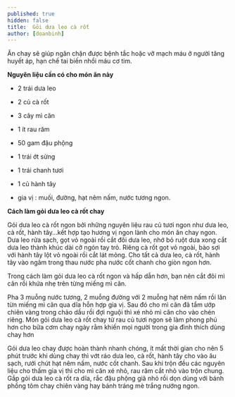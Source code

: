 ```yaml
---
published: true
hidden: false
title:  Gỏi dưa leo cà rốt
author: [doanbinh] 
---
```

Ăn chay sẽ giúp ngăn chặn được bệnh tắc hoặc vỡ mạch máu ở người tăng huyết áp, hạn chế tai biến nhồi máu cơ tim.

**Nguyên liệu cần có cho món ăn này**

+ 2 trái dưa leo

+ 2 củ cà rốt

+ 3 cây mì căn

+ 1 ít rau răm

+ 50 gam đậu phộng

+ 1 trái ớt sừng

+ 1 trái chanh tươi

+ 1 củ hành tây

+ gia vị : muối, đường, hạt nêm nấm, nước tương ngon.

**Cách làm gỏi dưa leo cà rốt chay**

Gỏi dưa leo cà rốt ngon bởi những nguyên liệu rau củ tươi ngon như dưa leo, cà rốt, hành tây…kết hợp tạo hương vị ngon lành cho món ăn chay ngon. Dưa leo rửa sạch, gọt vỏ ngoài rồi cắt đôi dưa leo, nhớ bỏ ruột dưa xong cắt dưa
leo thành khúc dài cỡ ngón tay trỏ. Riêng cà rốt gọt vỏ ngoài, bào sợi với hành tây lột vỏ ngoài rồi cắt lát mỏng. Cho tất cả dưa leo, cà rốt, hành tây vào ngâm trong thau nước pha nước cốt chanh cho giòn ngon hơn.

Trong cách làm gỏi dưa leo cà rốt ngon và hấp dẫn hơn, bạn nên cắt đôi mì căn rồi khứa nhẹ trên từng miếng mì căn.

Pha 3 muỗng nước tương, 2 muỗng đường với 2 muỗng hạt nêm nấm rồi lăn từn miếng mì căn qua dĩa hỗn hợp gia vị. Sau đó cho mì căn đã tẩm ướp chiên vàng trong chảo dầu rồi đợi nguội thì xé nhỏ mì căn cho vào chén riêng.
Món gỏi dưa leo cà rốt chay từ rau củ tươi ngon sẽ làm phong phú hơn cho bữa cơm chay ngày rằm khiến mọi người trong gia đình thích dùng chay hơn

Gỏi dưa leo chay được hoàn thành nhanh chóng, ít mất thời gian cho nên 5 phút trước khi dùng chay thì vớt ráo dưa leo, cà rốt, hành tây cho vào âu sạch, rưới chút hạt nêm nấm, nước cốt chanh. Sau khi trộn đều các nguyên liệu cho
thấm gia vị thì cho mì căn xé nhỏ, rau răm cắt nhỏ vào trộn chung. Gắp gỏi dưa leo cà rốt ra dĩa, rắc đậu phộng giã nhỏ rồi dọn dùng với bánh phồng tôm chay chiên vàng hay bánh tráng mè trắng nướng ngon.